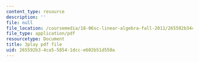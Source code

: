 ```yaml
---
content_type: resource
description: ''
file: null
file_location: /coursemedia/18-06sc-linear-algebra-fall-2011/265592b34ca558541dcce602b51d550a_yjBerM5jWsc.pdf
file_type: application/pdf
resourcetype: Document
title: 3play pdf file
uid: 265592b3-4ca5-5854-1dcc-e602b51d550a
---
```

